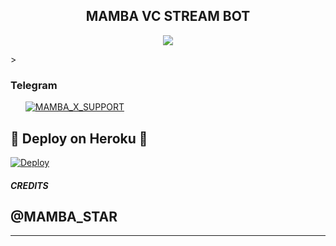 <h2 align="center">MAMBA VC STREAM BOT</h2>
<p>

<p align="center">
  <img src="https://telegra.ph/file/ea68644f59bdaf57fd61e.jpg">
</p>
>

<h3>Telegram</h3>
<ul>
    <a href="https://telegram.me/MAMBA_X_SUPPORT"><img alt="MAMBA_X_SUPPORT" src="https://img.shields.io/badge/MAMBA_X_SUPPORT-blue.svg?logo=telegram"></a> <br/>
</ul>

## 👻 Deploy on Heroku 👻

[![Deploy](https://www.herokucdn.com/deploy/button.svg)](https://heroku.com/deploy?template=https://github.com/SUKHPAL443/VCPLAYER)

##### CREDITS
@MAMBA_STAR
------------------------------------------------
-------------------------------------------------
